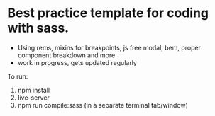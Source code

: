 # Best practice template for coding with sass. 

* Using rems, mixins for breakpoints, js free modal, bem, proper component breakdown and more
* work in progress, gets updated regularly

To run:
1. npm install
2. live-server
3. npm run compile:sass (in a separate terminal tab/window)

